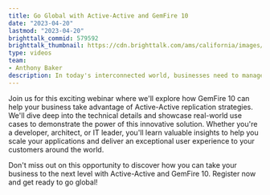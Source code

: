 ```yaml
---
title: Go Global with Active-Active and GemFire 10
date: "2023-04-20"
lastmod: "2023-04-20"
brighttalk_commid: 579592
brighttalk_thumbnail: https://cdn.brighttalk.com/ams/california/images/communication/579592/image_911522.jpg?width=640&height=360
type: videos
team: 
- Anthony Baker
description: In today's interconnected world, businesses need to manage 24x7 global operations while navigating a complex regulatory and compliance landscape. Scaling applications and managing data across different geographies can be a daunting task. That's where Active-Active and GemFire 10 come in.
---
```

Join us for this exciting webinar where we'll explore how GemFire 10 can help your business take advantage of Active-Active replication strategies. We'll dive deep into the technical details and showcase real-world use cases to demonstrate the power of this innovative solution. Whether you're a developer, architect, or IT leader, you'll learn valuable insights to help you scale your applications and deliver an exceptional user experience to your customers around the world.

Don't miss out on this opportunity to discover how you can take your business to the next level with Active-Active and GemFire 10. Register now and get ready to go global!
